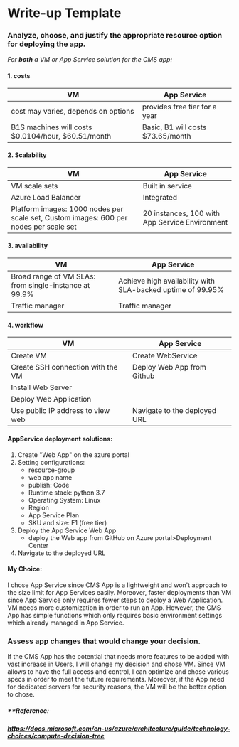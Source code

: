 # Write-up Template

### Analyze, choose, and justify the appropriate resource option for deploying the app.

*For **both** a VM or App Service solution for the CMS app:*

#### **1. costs**  
|VM|App Service|
|-----------|------------|
|cost may varies, depends on options |provides free tier for a year|  
| B1S machines will costs $0.0104/hour, $60.51/month | Basic, B1 will costs $73.65/month|


#### **2. Scalability**
|VM|App Service
|-----------|------------|
| VM scale sets| Built in service|
|Azure Load Balancer| Integrated | 
|Platform images: 1000 nodes per scale set, Custom images: 600 per nodes per scale set| 20 instances, 100 with App Service Environment|

#### **3. availability**
|VM|App Service
|-----------|------------|
|Broad range of VM SLAs: from single-instance at 99.9%| Achieve high availability with SLA-backed uptime of 99.95%
|Traffic manager | Traffic manager|


#### **4. workflow**
|VM|App Service
|-----------|------------|
| Create VM | Create WebService|
| Create SSH connection with the VM | Deploy Web App from Github |
| Install Web Server|
| Deploy Web Application | 
|Use public IP address to view web| Navigate to the deployed URL| 


#### **AppService deployment solutions:**
1. Create "Web App" on the azure portal
2. Setting configurations:
    + resource-group
    + web app name
    + publish: Code
    + Runtime stack: python 3.7
    + Operating System: Linux
    + Region
    + App Service Plan
    + SKU and size: F1 (free tier)
3. Deploy the App Service Web App
    + deploy the Web app from GitHub on Azure portal>Deployment Center
4. Navigate to the deployed URL


#### My Choice: 
I chose App Service since CMS App is a lightweight and won't approach to the size limit for App Services easily. Moreover, faster deployments than VM since App Service only requires fewer steps to deploy a Web Application. VM needs more customization in order to run an App. However, the CMS App has simple functions which only requires basic environment settings which already managed in App Service.


### Assess app changes that would change your decision.
If the CMS App has the potential that needs more features to be added with vast increase in Users, I will change my decision and chose VM.
Since VM allows to have the full access and control, I can optimize and chose various specs in order to meet the future requirements. Moreover, if the App need for dedicated servers for security reasons, the VM will be the better option to chose.



##### **Reference:
##### https://docs.microsoft.com/en-us/azure/architecture/guide/technology-choices/compute-decision-tree
